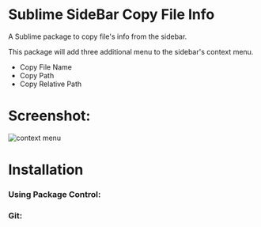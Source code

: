 # Sublime SideBar Copy File Info

A Sublime package to copy file's info from the sidebar.

This package will add three additional menu to the sidebar's context menu.
* Copy File Name
* Copy Path
* Copy Relative Path

# Screenshot:
![context menu](https://raw.githubusercontent.com/pjmp/SublimeCopyFileInfo/master/context-menu.png)
# Installation

### Using Package Control:

### Git:
